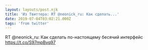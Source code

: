 ```yaml
---
layout: layouts/post.njk
title: 'Из Твиттера: RT @neonick_ru: Как сделать...'
date: 2019-07-04T03:02:21.000Z
tags: 'from twitter'
---
```



RT @neonick_ru: Как сделать по-настоящему бесячий интерфейс https://t.co/S97mpBvq97
